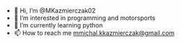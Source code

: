 - 👋 Hi, I’m @MKazmierczak02
- 👀 I’m interested in programming and motorsports
- 🌱 I’m currently learning python
- 📫 How to reach me mmichal.kkazmierczak@gmail.com

<!---
MKazmierczak02/MKazmierczak02 is a ✨ special ✨ repository because its `README.md` (this file) appears on your GitHub profile.
You can click the Preview link to take a look at your changes.
--->
